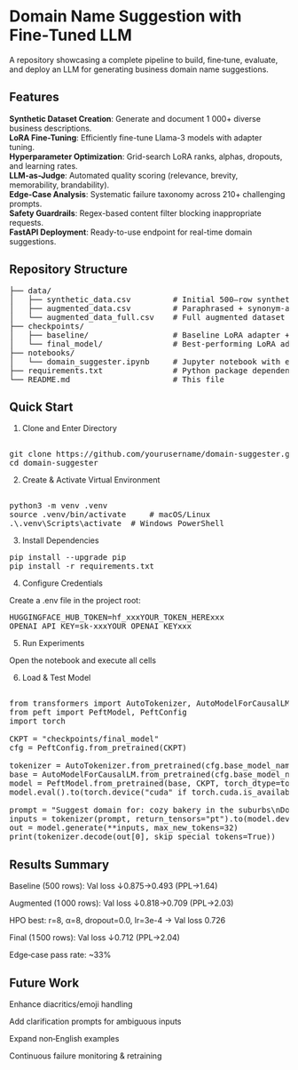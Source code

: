 # Domain Name Suggestion with Fine‑Tuned LLM

A repository showcasing a complete pipeline to build, fine‑tune, evaluate, and deploy an LLM for generating business domain name suggestions.

## Features

**Synthetic Dataset Creation**: Generate and document 1 000+ diverse business descriptions.  
**LoRA Fine-Tuning**: Efficiently fine-tune Llama-3 models with adapter tuning.  
**Hyperparameter Optimization**: Grid-search LoRA ranks, alphas, dropouts, and learning rates.  
**LLM-as-Judge**: Automated quality scoring (relevance, brevity, memorability, brandability).  
**Edge-Case Analysis**: Systematic failure taxonomy across 210+ challenging prompts.  
**Safety Guardrails**: Regex-based content filter blocking inappropriate requests.  
**FastAPI Deployment**: Ready-to-use endpoint for real-time domain suggestions.

## Repository Structure

<pre>
├── data/
│   ├── synthetic_data.csv         # Initial 500–row synthetic dataset
│   ├── augmented_data.csv         # Paraphrased + synonym-augmented subset (1000 rows)
│   └── augmented_data_full.csv    # Full augmented dataset (1500 rows)
├── checkpoints/
│   ├── baseline/                  # Baseline LoRA adapter + config
│   └── final_model/               # Best‑performing LoRA adapter + config
├── notebooks/
│   └── domain_suggester.ipynb     # Jupyter notebook with experiments & analysis
├── requirements.txt               # Python package dependencies
└── README.md                      # This file
</pre>

## Quick Start

1. Clone and Enter Directory

<pre> 
git clone https://github.com/yourusername/domain-suggester.git
cd domain-suggester 
</pre>

2. Create & Activate Virtual Environment

<pre> 
python3 -m venv .venv
source .venv/bin/activate     # macOS/Linux
.\.venv\Scripts\activate  # Windows PowerShell 
</pre>

3. Install Dependencies

<pre>
pip install --upgrade pip
pip install -r requirements.txt
</pre>

4. Configure Credentials

Create a .env file in the project root:

<pre>
HUGGINGFACE_HUB_TOKEN=hf_xxxYOUR_TOKEN_HERExxx
OPENAI_API_KEY=sk-xxxYOUR_OPENAI_KEYxxx
</pre>

5. Run Experiments

Open the notebook and execute all cells

6. Load & Test Model

<pre> 
from transformers import AutoTokenizer, AutoModelForCausalLM
from peft import PeftModel, PeftConfig
import torch

CKPT = "checkpoints/final_model"
cfg = PeftConfig.from_pretrained(CKPT)

tokenizer = AutoTokenizer.from_pretrained(cfg.base_model_name_or_path)
base = AutoModelForCausalLM.from_pretrained(cfg.base_model_name_or_path, device_map="auto", torch_dtype=torch.float16)
model = PeftModel.from_pretrained(base, CKPT, torch_dtype=torch.float16)
model.eval().to(torch.device("cuda" if torch.cuda.is_available() else "cpu"))

prompt = "Suggest domain for: cozy bakery in the suburbs\nDomain:"
inputs = tokenizer(prompt, return_tensors="pt").to(model.device)
out = model.generate(**inputs, max_new_tokens=32)
print(tokenizer.decode(out[0], skip_special_tokens=True))
</pre>

## Results Summary

Baseline (500 rows): Val loss ↓0.875→0.493 (PPL→1.64)

Augmented (1 000 rows): Val loss ↓0.818→0.709 (PPL→2.03)

HPO best: r=8, α=8, dropout=0.0, lr=3e-4 → Val loss 0.726

Final (1 500 rows): Val loss ↓0.712 (PPL→2.04)

Edge‑case pass rate: ~33%

## Future Work

Enhance diacritics/emoji handling

Add clarification prompts for ambiguous inputs

Expand non‑English examples

Continuous failure monitoring & retraining
